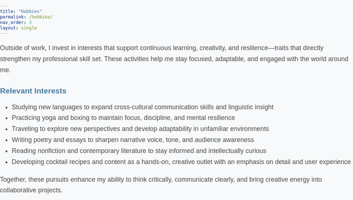 ```yaml
---
title: "Hobbies"
permalink: /hobbies/
nav_order: 3
layout: single
---
```


<style>
  html, body {
    margin: 0 !important;
    padding: 0 !important;
    max-width: 100% !important;
    overflow-x: hidden;
    background-color: #f7f9fb;
    font-family: 'Poppins', sans-serif;
    color: #1a1a1a;
    padding-bottom: 80px;
  }

  .page, .page__wrapper, .layout--single, .page__content, main.page, #main, .initial-content {
    margin: 0 !important;
    padding: 0 2rem !important; /* Match header's alignment */
    max-width: 100% !important;
    width: 100% !important;
    box-sizing: border-box;
    text-align: left;
  }

  h1, h2, h3 {
    color: #457b9d;
    font-weight: 600;
  }

  p, ul {
    font-size: 1.1rem;
    color: #4a4a4a;
    line-height: 1.7;
  }

  ul {
    list-style-type: disc;
    padding-left: 2rem;
  }

  a {
    color: #457b9d;
    text-decoration: none;
  }

  a:hover {
    color: #1d3557;
    text-decoration: underline;
  }

  footer.page__footer {
    background-color: #457b9d !important;
    color: #ffffff !important;
    text-align: center;
    border-top: none !important;
  }

  footer.page__footer .page__footer-follow,
  footer.page__footer a[href*="feed.xml"] {
    display: none !important;
  }
</style>

<p>Outside of work, I invest in interests that support continuous learning, creativity, and resilience—traits that directly strengthen my professional skill set. These activities help me stay focused, adaptable, and engaged with the world around me.</p>

## Relevant Interests

- Studying new languages to expand cross-cultural communication skills and linguistic insight  
- Practicing yoga and boxing to maintain focus, discipline, and mental resilience  
- Traveling to explore new perspectives and develop adaptability in unfamiliar environments  
- Writing poetry and essays to sharpen narrative voice, tone, and audience awareness  
- Reading nonfiction and contemporary literature to stay informed and intellectually curious  
- Developing cocktail recipes and content as a hands-on, creative outlet with an emphasis on detail and user experience  

<p>Together, these pursuits enhance my ability to think critically, communicate clearly, and bring creative energy into collaborative projects.</p>
